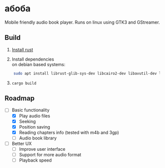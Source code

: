 # абоба

Mobile friendly audio book player.
Runs on linux using GTK3 and GStreamer.

## Build

1. [Install rust](https://www.rust-lang.org/tools/install)

2. Install dependencies  
on debian based systems:
```sh
    sudo apt install librust-glib-sys-dev libcairo2-dev libavutil-dev libavformat-dev libavfilter-dev libavdevice-dev libatk1.0-dev libpango1.0-dev libgstreamer1.0-dev libgdk-pixbuf-2.0-dev librust-gdk-sys-dev librust-gstreamer-video-sys-dev libclang-dev libgstreamer1.0-dev libgstreamer-plugins-base1.0-dev gstreamer1.0-plugins-base gstreamer1.0-plugins-good gstreamer1.0-plugins-bad gstreamer1.0-plugins-ugly gstreamer1.0-libav libgstrtspserver-1.0-dev libgstreamer-plugins-bad1.0-dev
```
3. `cargo build`

## Roadmap

- [ ] Basic functionality  
    - [x] Play audio files
    - [x] Seeking
    - [x] Position saving
    - [x] Reading chapters info (tested with m4b and 3gp)
    - [ ] Audio book library
- [ ] Better UX
    - [ ] Improve user interface
    - [ ] Support for more audio format
    - [ ] Playback speed